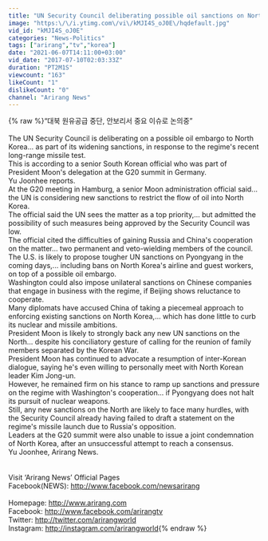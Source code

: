 ```yaml
---
title: "UN Security Council deliberating possible oil sanctions on North Korea: South Korean official"
image: "https:\/\/i.ytimg.com\/vi\/kMJI4S_oJ0E\/hqdefault.jpg"
vid_id: "kMJI4S_oJ0E"
categories: "News-Politics"
tags: ["arirang","tv","korea"]
date: "2021-06-07T14:11:00+03:00"
vid_date: "2017-07-10T02:03:33Z"
duration: "PT2M1S"
viewcount: "163"
likeCount: "1"
dislikeCount: "0"
channel: "Arirang News"
---
```

{% raw %}“대북 원유공급 중단, 안보리서 중요 이슈로 논의중” <br /><br />  The UN Security Council is deliberating on a possible oil embargo to North Korea... as part of its widening sanctions, in response to the regime's recent long-range missile test.<br />This is according to a senior South Korean official who was part of President Moon's delegation at the G20 summit in Germany.<br />Yu Joonhee reports. <br />  At the G20 meeting in Hamburg, a senior Moon administration official said... the UN is considering new sanctions to restrict the flow of oil into North Korea. <br />The official said the UN sees the matter as a top priority,... but admitted the possibility of such measures being approved by the Security Council was low.<br />The official cited the difficulties of gaining Russia and China's cooperation on the matter... two permanent and veto-wielding members of the council.<br />  The U.S. is likely to propose tougher UN sanctions on Pyongyang in the coming days,... including bans on North Korea's airline and guest workers, on top of a possible oil embargo.<br />Washington could also impose unilateral sanctions on Chinese companies that engage in business with the regime, if Beijing shows reluctance to cooperate.<br />Many diplomats have accused China of taking a piecemeal approach to enforcing existing sanctions on North Korea,... which has done little to curb its nuclear and missile ambitions.<br />  President Moon is likely to strongly back any new UN sanctions on the North... despite his conciliatory gesture of calling for the reunion of family members separated by the Korean War.<br />President Moon has continued to advocate a resumption of inter-Korean dialogue, saying he's even willing to personally meet with North Korean leader Kim Jong-un.<br />However, he remained firm on his stance to ramp up sanctions and pressure on the regime with Washington's cooperation... if Pyongyang does not halt its pursuit of nuclear weapons.<br />  Still, any new sanctions on the North are likely to face many hurdles, with the Security Council already having failed to draft a statement on the regime's missile launch due to Russia's opposition.<br />Leaders at the G20 summit were also unable to issue a joint condemnation of North Korea, after an unsuccessful attempt to reach a consensus.<br />Yu Joonhee, Arirang News. <br /><br /><br />Visit ‘Arirang News’ Official Pages<br />Facebook(NEWS): <a rel="nofollow" target="blank" href="http://www.facebook.com/newsarirang">http://www.facebook.com/newsarirang</a><br /><br />Homepage: <a rel="nofollow" target="blank" href="http://www.arirang.com">http://www.arirang.com</a><br />Facebook: <a rel="nofollow" target="blank" href="http://www.facebook.com/arirangtv">http://www.facebook.com/arirangtv</a><br />Twitter: <a rel="nofollow" target="blank" href="http://twitter.com/arirangworld">http://twitter.com/arirangworld</a><br />Instagram: <a rel="nofollow" target="blank" href="http://instagram.com/arirangworld">http://instagram.com/arirangworld</a>{% endraw %}
